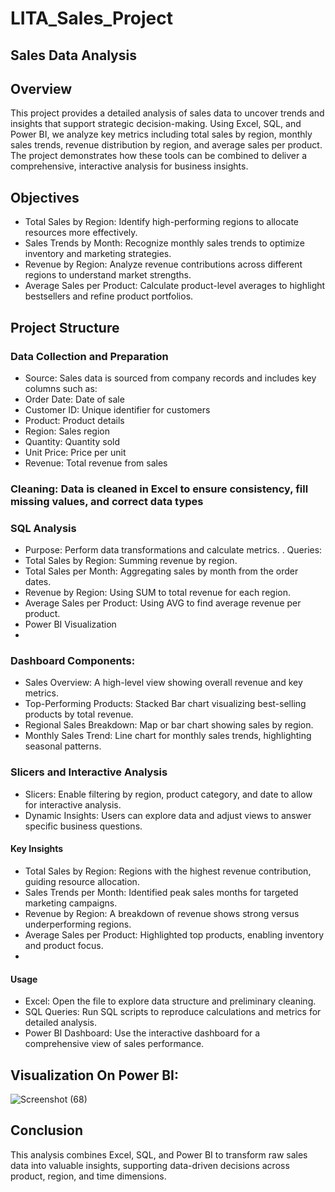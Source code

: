 # LITA_Sales_Project

## Sales Data Analysis

## Overview
This project provides a detailed analysis of sales data to uncover trends and insights that support strategic decision-making. 
Using Excel, SQL, and Power BI, we analyze key metrics including total sales by region, monthly sales trends, revenue distribution by region, 
and average sales per product. The project demonstrates how these tools can be combined to deliver a comprehensive, interactive analysis for business insights.

## Objectives
- Total Sales by Region: Identify high-performing regions to allocate resources more effectively.
- Sales Trends by Month: Recognize monthly sales trends to optimize inventory and marketing strategies.
- Revenue by Region: Analyze revenue contributions across different regions to understand market strengths.
- Average Sales per Product: Calculate product-level averages to highlight bestsellers and refine product portfolios.

## Project Structure
### Data Collection and Preparation
- Source: Sales data is sourced from company records and includes key columns such as:
- Order Date: Date of sale
- Customer ID: Unique identifier for customers
- Product: Product details
- Region: Sales region
- Quantity: Quantity sold
- Unit Price: Price per unit
- Revenue: Total revenue from sales

### Cleaning: Data is cleaned in Excel to ensure consistency, fill missing values, and correct data types
   
### SQL Analysis
- Purpose: Perform data transformations and calculate metrics.
. Queries:
- Total Sales by Region: Summing revenue by region.
- Total Sales per Month: Aggregating sales by month from the order dates.
- Revenue by Region: Using SUM to total revenue for each region.
- Average Sales per Product: Using AVG to find average revenue per product.
-  Power BI Visualization
-  
### Dashboard Components:
- Sales Overview: A high-level view showing overall revenue and key metrics.
- Top-Performing Products: Stacked Bar chart visualizing best-selling products by total revenue.
- Regional Sales Breakdown: Map or bar chart showing sales by region.
- Monthly Sales Trend: Line chart for monthly sales trends, highlighting seasonal patterns.

### Slicers and Interactive Analysis
- Slicers: Enable filtering by region, product category, and date to allow for interactive analysis.
- Dynamic Insights: Users can explore data and adjust views to answer specific business questions.
  
#### Key Insights
- Total Sales by Region: Regions with the highest revenue contribution, guiding resource allocation.
- Sales Trends per Month: Identified peak sales months for targeted marketing campaigns.
- Revenue by Region: A breakdown of revenue shows strong versus underperforming regions.
- Average Sales per Product: Highlighted top products, enabling inventory and product focus.
- 
#### Usage
- Excel: Open the file to explore data structure and preliminary cleaning.
- SQL Queries: Run SQL scripts to reproduce calculations and metrics for detailed analysis.
- Power BI Dashboard: Use the interactive dashboard for a comprehensive view of sales performance.

## Visualization On Power BI:
![Screenshot (68)](https://github.com/user-attachments/assets/005f8469-7485-4e0d-b3b5-0acc79ed2f02)


## Conclusion
This analysis combines Excel, SQL, and Power BI to transform raw sales data into valuable insights,
supporting data-driven decisions across product, region, and time dimensions.

